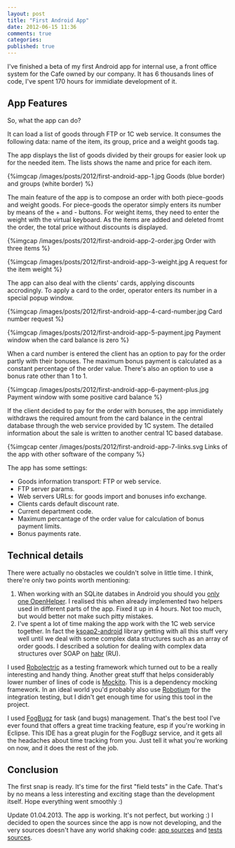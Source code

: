 ```yaml
---
layout: post
title: "First Android App"
date: 2012-06-15 11:36
comments: true
categories: 
published: true
---
```


I've finished a beta of my first Android app for internal use, a front office system for the Cafe owned by our company. It has 6 thousands lines of code, I've spent 170 hours for immidiate development of it.

<!--more-->

## App Features

So, what the app can do?

It can load a list of goods through FTP or 1C web service. It consumes the following data: name of the item, its group, price and a weight goods tag.

The app displays the list of goods divided by their groups for easier look up for the needed item. The lists shows the name and price for each item.

{%imgcap /images/posts/2012/first-android-app-1.jpg Goods (blue border) and groups (white border) %}

The main feature of the app is to compose an order with both piece-goods and weight goods. For piece-goods the operator simply enters its number by means of the + and - buttons. For weight items, they need to enter the weight with the virtual keyboard. As the items are added and deleted fromt the order, the total price without discounts is displayed.

{%imgcap /images/posts/2012/first-android-app-2-order.jpg Order with three items %}

{%imgcap /images/posts/2012/first-android-app-3-weight.jpg A request for the item weight %}

The app can also deal with the clients' cards, applying discounts accrodingly. To apply a card to the order, operator enters its number in a special popup window.

{%imgcap /images/posts/2012/first-android-app-4-card-number.jpg Card number request %}

{%imgcap /images/posts/2012/first-android-app-5-payment.jpg Payment window when the card balance is zero %}

When a card number is entered the client has an option to pay for the order partly with their bonuses. The maximum bonus payment is calculated as a constant percentage of the order value. There's also an option to use a bonus rate other than 1 to 1.

{%imgcap /images/posts/2012/first-android-app-6-payment-plus.jpg Payment window with some positive card balance %}

If the client decided to pay for the order with bonuses, the app immidiately withdraws the required amount from the card balance in the central database through the web service provided by 1C system. The detailed information about the sale is written to another central 1C based database.

{%imgcap center /images/posts/2012/first-android-app-7-links.svg Links of the app with other software of the company %}

The app has some settings:

* Goods information transport: FTP or web service.
* FTP server params.
* Web servers URLs: for goods import and bonuses info exchange.
* Clients cards default discount rate.
* Current department code.
* Maximum percantage of the order value for calculation of bonus payment limits.
* Bonus payments rate.

## Technical details

There were actually no obstacles we couldn't solve in little time. I think, there're only two points worth mentioning:

1. When working with an SQLite databes in Android you should you [only one OpenHelper](http://stackoverflow.com/questions/2244965/having-several-sqliteopenhelper-in-one-appli-android). I realised this when already implemented two helpers used in different parts of the app. Fixed it up in 4 hours. Not too much, but would better not make such pitty mistakes.
2. I've spent a lot of time making the app work with the 1C web service together. In fact the [ksoap2-android](http://code.google.com/p/ksoap2-android/) library getting with all this stuff very well until we deal with some complex data structures such as an array of order goods. I described a solution for dealing with complex data structures over SOAP on [habr](http://habrahabr.ru/post/145389/) (RU).

I used [Robolectric](http://pivotal.github.com/robolectric/) as a testing framework which turned out to be a really interesting and handy thing. Another great stuff that helps considerably lower number of lines of code is [Mockito](https://code.google.com/p/mockito/). This is a dependency mocking framework. In an ideal world you'd probably also use [Robotium](http://code.google.com/p/robotium/) for the integration testing, but I didn't get enough time for using this tool in the project.

I used [FogBugz](http://www.fogcreek.com/fogbugz/) for task (and bugs) management. That's the best tool I've ever found that offers a great time tracking feature, esp if you're working in Eclipse. This IDE has a great plugin for the FogBugz service, and it gets all the headaches about time tracking from you. Just tell it what you're working on now, and it does the rest of the job.

## Conclusion

The first snap is ready. It's time for the first "field tests" in the Cafe. That's by no means a less interesting and exciting stage than the development itself. Hope everything went smoothly :)

Update 01.04.2013. The app is working. It's not perfect, but working :) I decided to open the sources since the app is now not developing, and the very sources doesn't have any world shaking code: [app sources](https://bitbucket.org/ssidelnikov/cafe-android) and [tests sources](https://bitbucket.org/ssidelnikov/cafe-android-tests).